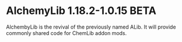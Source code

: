 # AlchemyLib 1.18.2-1.0.15 BETA

AlchembyLib is the revival of the previously named ALib. It will provide commonly shared code for ChemLib addon mods.